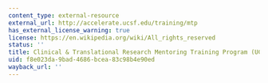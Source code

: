 ```yaml
---
content_type: external-resource
external_url: http://accelerate.ucsf.edu/training/mtp
has_external_license_warning: true
license: https://en.wikipedia.org/wiki/All_rights_reserved
status: ''
title: Clinical & Translational Research Mentoring Training Program (UCSF)
uid: f8e023da-9bad-4686-bcea-83c98b4e90ed
wayback_url: ''
---
```

